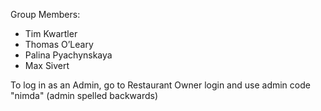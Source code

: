 Group Members:
- Tim Kwartler
- Thomas O’Leary
- Palina Pyachynskaya
- Max Sivert

To log in as an Admin, go to Restaurant Owner login and use admin code "nimda" (admin spelled backwards)
